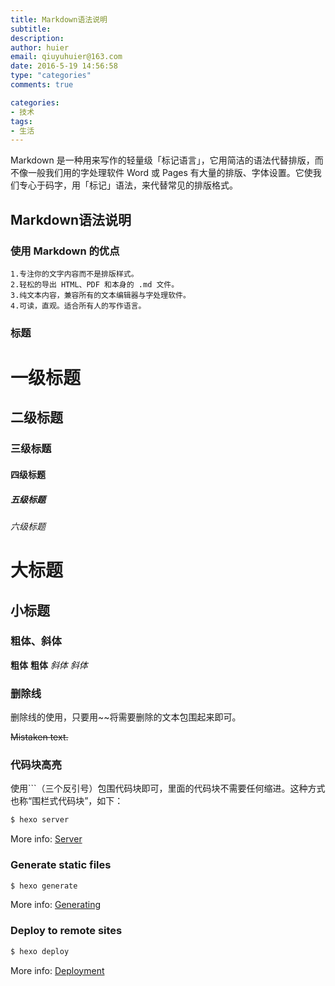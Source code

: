 ```yaml
---
title: Markdown语法说明
subtitle: 
description: 
author: huier
email: qiuyuhuier@163.com
date: 2016-5-19 14:56:58
type: "categories"
comments: true

categories:
- 技术
tags:
- 生活
---
```


Markdown 是一种用来写作的轻量级「标记语言」，它用简洁的语法代替排版，而不像一般我们用的字处理软件 Word 或 Pages 有大量的排版、字体设置。它使我们专心于码字，用「标记」语法，来代替常见的排版格式。


## Markdown语法说明

### 使用 Markdown 的优点

    1.专注你的文字内容而不是排版样式。
    2.轻松的导出 HTML、PDF 和本身的 .md 文件。
    3.纯文本内容，兼容所有的文本编辑器与字处理软件。
    4.可读，直观。适合所有人的写作语言。

### 标题

# 一级标题
## 二级标题
### 三级标题
#### 四级标题
##### 五级标题
###### 六级标题
大标题
=
小标题
-

### 粗体、斜体

**粗体**
__粗体__
*斜体*
_斜体_

### 删除线

删除线的使用，只要用~~将需要删除的文本包围起来即可。

~~Mistaken text.~~


### 代码块高亮

使用\```（三个反引号）包围代码块即可，里面的代码块不需要任何缩进。这种方式也称“围栏式代码块”，如下：

``` bash
$ hexo server
```

More info: [Server](https://hexo.io/docs/server.html)

### Generate static files

``` bash
$ hexo generate
```

More info: [Generating](https://hexo.io/docs/generating.html)

### Deploy to remote sites

``` bash
$ hexo deploy
```

More info: [Deployment](https://hexo.io/docs/deployment.html)
